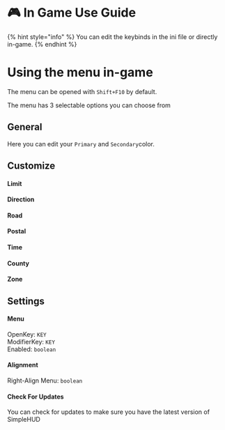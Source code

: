# 🎮 In Game Use Guide

{% hint style="info" %}
You can edit the keybinds in the ini file or directly in-game.
{% endhint %}

# Using the menu in-game

The menu can be opened with `Shift+F10` by default.

The menu has 3 selectable options you can choose from

## General

Here you can edit your `Primary` and `Secondary`color.

## Customize

#### Limit
#### Direction
#### Road
#### Postal
#### Time
#### County
#### Zone

## Settings

#### Menu
OpenKey: `KEY`<br>
ModifierKey: `KEY`<br>
Enabled: `boolean`<br>

#### Alignment

Right-Align Menu: `boolean`<br>

#### Check For Updates

You can check for updates to make sure you have the latest version of SimpleHUD
